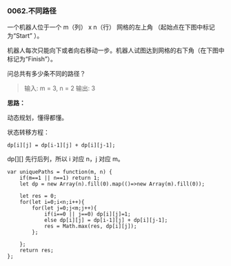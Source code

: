 ### 0062.不同路径

一个机器人位于一个 m（列） x n（行） 网格的左上角 （起始点在下图中标记为“Start” ）。

机器人每次只能向下或者向右移动一步。机器人试图达到网格的右下角（在下图中标记为“Finish”）。

问总共有多少条不同的路径？

>输入: m = 3, n = 2
输出: 3

**思路：**

动态规划，懂得都懂。

状态转移方程：

`dp[i][j] = dp[i-1][j] + dp[i][j-1];`

dp[][] 先行后列，所以 i 对应 n，j 对应 m。

```
var uniquePaths = function(m, n) {
    if(m==1 || n==1) return 1;
    let dp = new Array(n).fill(0).map(()=>new Array(m).fill(0));
    
    let res = 0;
    for(let i=0;i<n;i++){
        for(let j=0;j<m;j++){
            if(i==0 || j==0) dp[i][j]=1;
            else dp[i][j] = dp[i-1][j] + dp[i][j-1];
            res = Math.max(res, dp[i][j]);
        };
        
    };
    return res;
};

```
